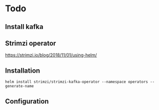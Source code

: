 Todo
====

Install kafka
----

Strimzi operator
----
https://strimzi.io/blog/2018/11/01/using-helm/

Installation
----

```shell
helm install strimzi/strimzi-kafka-operator --namespace operators --generate-name
```

Configuration
----

